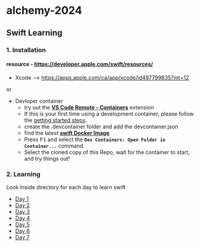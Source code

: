 # alchemy-2024

## Swift Learning

### 1. Installation

#### resource - https://developer.apple.com/swift/resources/

- Xcode --> https://apps.apple.com/ca/app/xcode/id497799835?mt=12

or

- Devloper container
  - try out the **[VS Code Remote - Containers](https://aka.ms/vscode-remote/containers)** extension
  - If this is your first time using a development container, please follow the [getting started steps](https://aka.ms/vscode-remote/containers/getting-started).
  - create the .devcontainer folder and add the devcontainer.json
  - find the latest **[swift Docker Image](https://github.com/apple/swift-docker/tree/main)**
  - Press <kbd>F1</kbd> and select the **`Dev Containers: Open Folder in Container...`** command.
  - Select the cloned copy of this Repo, wait for the container to start, and try things out!

### 2. Learning

Look Inside directory for each day to learn swift

- [Day 1](./2024/day1/Readme.md)
- [Day 2](./2024/day2/Readme.md)
- [Day 3](./2024/day3/Readme.md)
- [Day 4](./2024/day4/Readme.md)
- [Day 5](./2024/day5/Readme.md)
- [Day 6](./2024/day6/Readme.md)
- [Day 7](./2024/day7/Readme.md)
